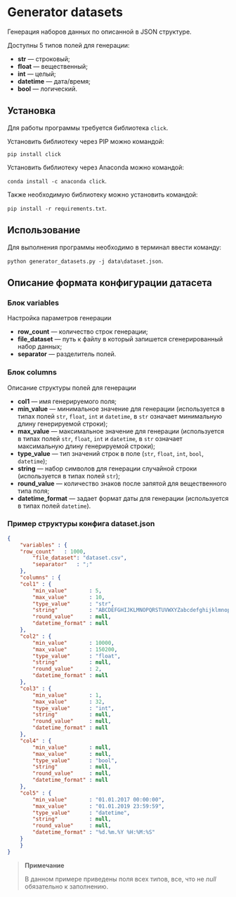 # Generator datasets

Генерация наборов данных по описанной в JSON структуре.

Доступны 5 типов полей для генерации:

* **str** — строковый;
* **float** — вещественный;
* **int** — целый;
* **datetime** — дата/время;
* **bool** — логический.

## Установка

Для работы программы требуется библиотека `click`.

Установить библиотеку через PIP можно командой:

`pip install click`

Установить библиотеку через Anaconda можно командой:

`conda install -c anaconda click`.

Также необходимую библиотеку можно установить командой:

`pip install -r requirements.txt`.

## Использование

Для выполнения программы необходимо в терминал ввести команду:

`python generator_datasets.py -j data\dataset.json`.

## Описание формата конфигурации датасета

### Блок variables

Настройка параметров генерации

* **row_count** — количество строк генерации;
* **file_dataset** — путь к файлу в который запишется сгенерированный набор данных;
* **separator** — разделитель полей.

### Блок columns

Описание структуры полей для генерации

* **col1** — имя генерируемого поля;
* **min_value** — минимальное значение для генерации (используется в типах полей `str`, `float`, `int` и `datetime`, в `str` означает минимальную длину генерируемой строки);
* **max_value** — максимальное значение для генерации (используется в типах полей `str`, `float`, `int` и `datetime`, в `str` означает максимальную длину генерируемой строки);
* **type_value** — тип значений строк в поле (`str`, `float`, `int`, `bool`, `datetime`);
* **string** — набор символов для генерации случайной строки (используется в типах полей `str`);
* **round_value** — количество знаков после запятой для вещественного типа поля;
* **datetime_format** — задает формат даты для генерации (используется в типах полей `datetime`).

### Пример структуры конфига dataset.json

```json
{
    "variables" : {
	"row_count"   : 1000,
        "file_dataset": "dataset.csv",
        "separator"   : ";"
    },
    "columns" : {
	"col1" : {
	    "min_value"       : 5,
	    "max_value"       : 10,
	    "type_value"      : "str",
	    "string"          : "ABCDEFGHIJKLMNOPQRSTUVWXYZabcdefghijklmnopqrstuvwxyz",
	    "round_value"     : null,
	    "datetime_format" : null
	},
	"col2" : {
	    "min_value"       : 10000,
	    "max_value"       : 150200,
	    "type_value"      : "float",
	    "string"          : null,
	    "round_value"     : 2,
	    "datetime_format" : null
	},
	"col3" : {
	    "min_value"       : 1,
	    "max_value"       : 32,
	    "type_value"      : "int",
	    "string"          : null,
	    "round_value"     : null,
	    "datetime_format" : null
	},
	"col4" : {
	    "min_value"       : null,
	    "max_value"       : null,
	    "type_value"      : "bool",
	    "string"          : null,
	    "round_value"     : null,
	    "datetime_format" : null
	},
	"col5" : {
	    "min_value"       : "01.01.2017 00:00:00",
	    "max_value"       : "01.01.2019 23:59:59",
	    "type_value"      : "datetime",
	    "string"          : null,
	    "round_value"     : null,
	    "datetime_format" : "%d.%m.%Y %H:%M:%S"
	}
    }
}
```

>**Примечание**
>
>В данном примере приведены поля всех типов, все, что не *null* обязательно к заполнению.
